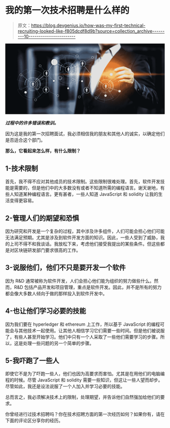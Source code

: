 # 我的第一次技术招聘是什么样的

> 原文：<https://blog.devgenius.io/how-was-my-first-technical-recruiting-looked-like-f805dcdf8d9b?source=collection_archive---------10----------------------->

![](img/75423f7b0c92210af4c954fde7577aac.png)

***过程中的许多错误和教训。***

因为这是我的第一次招聘面试，我必须相信我的朋友和其他人的诚实，以确定他们是否适合这个部门。

**那么，它看起来怎么样，有什么限制？**

## 1-技术限制

首先，我不得不应对其他成员的技术限制。这些限制很难处理。首先，软件开发技能是需要的，但是他们中的大多数没有或者不知道所需的编程语言。谢天谢地，有些人知道某种编程语言。更有甚者，一些人知道 JavaScript 和 solidity 让我的生活变得更容易。

## 2-管理人们的期望和恐惧

因为研究和开发是一个复杂的过程，其中涉及许多组件，人们可能会担心他们可能无法满足预期。尤其是涉及到软件开发方面的知识。因此，一些人受到了威胁，我的上司不得不和我谈话。我放松下来，考虑他们接受我提出的某些条件。但这些都是对区块链研发部门要求很高的工作。

## 3-说服他们，他们不只是要开发一个软件

因为 R&D 通常被称为软件开发，人们会担心他们能为组织的努力做些什么。然而，R&D 包括产品开发和项目管理，重点是软件开发。因此，并不是所有的努力都会像大多数人倾向于做的那样投入到软件开发中。

## 4-也让他们学习必要的技能

因为我们要在 hyperledger 和 ethereum 上工作，所以基于 JavaScript 的编程可能会与其他技术一起使用。让其他人相信学习它们需要一些时间。但是他们被说服了，有些人甚至开始学习。他们中只有一个人采取了一些他们需要学习的步骤。所以，这是处理一些问题的另一个简单的步骤。

## 5-我吓跑了一些人

即使它不是为了吓跑一些人，他们也因为高要求而害怕。尤其是在用他们的电脑编程的时候。尽管 JavaScript 和 solidity 需要一些知识，但这让一些人望而却步。尽管如此，我还是设法说服了一个人加入并学习必要的技能。

总而言之，我必须解决技术上的限制，处理期望，并告诉他们自然强加给他们的要求。

你曾经进行过技术招聘吗？你在技术招聘方面的第一次经历如何？如果你有，请在下面的评论区分享你的经历。